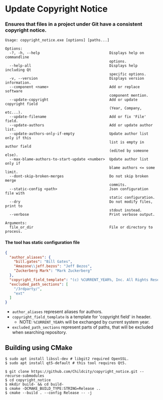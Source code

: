 # Update Copyright Notice
### Ensures that files in a project under Git have a consistent copyright notice.

```
Usage: copyright_notice.exe [options] [paths...]

Options:
  -?, -h, --help                                Displays help on commandline
                                                options.
  --help-all                                    Displays help including Qt
                                                specific options.
  -v, --version                                 Displays version information.
  --component <name>                            Add or replace software
                                                component mention.
  --update-copyright                            Add or update copyright field
                                                (Year, Company, etc...).
  --update-filename                             Add or fix 'File' field.
  --update-authors                              Add or update author list.
  --update-authors-only-if-empty                Update author list only if this
                                                list is empty in author field
                                                (edited by someone else).
  --max-blame-authors-to-start-update <number>  Update author list only if
                                                blame authors <= some limit.
  --dont-skip-broken-merges                     Do not skip broken merge
                                                commits.
  --static-config <path>                        Json configuration file with
                                                static configuration.
  --dry                                         Do not modify files, print to
                                                stdout instead.
  --verbose                                     Print verbose output.

Arguments:
  file_or_dir                                   File or directory to process.
  ```

#### The tool has static configuration file
```json
{
  "author_aliases": {
    "bill.gates": "Bill Gates",
    "Amazone\\jeff.bezos": "Jeff Bezos",
    "Zuckerberg Mark": "Mark Zuckerberg"
  },
  "copyright_field_template": "(c) %CURRENT_YEAR%, Inc. All Rights Reserved.",
  "excluded_path_sections": [
    "/3rdparty/",
    "ext"
  ]
}
```
- `author_aliases` represent aliases for authors.
- `copyright_field_template` is a template for 'copyright field' in header.
  - NOTE: `%CURRENT_YEAR%` will be exchanged by current system year.
- `excluded_path_sections` represent parts of paths, that will be excluded when searching repository.

## Building using CMake
```shell
$ sudo apt install libssl-dev # libgit2 required OpenSSL.
$ sudo apt install qt5-default # this tool requires Qt5.

$ git clone https://github.com/Childcity/copyright_notice.git --recurse-submodules
$ cd copyright_notice
$ mkdir build- && cd build-
$ cmake -DCMAKE_BUILD_TYPE:STRING=Release ..
$ cmake --build . --config Release -- -j
```